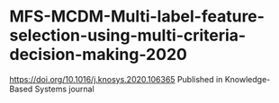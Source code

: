 # MFS-MCDM-Multi-label-feature-selection-using-multi-criteria-decision-making-2020
https://doi.org/10.1016/j.knosys.2020.106365
Published in Knowledge-Based Systems journal
